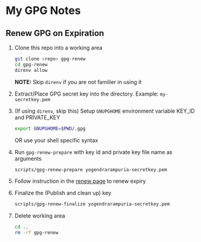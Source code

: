 # My GPG Notes

## Renew GPG on Expiration

1. Clone this repo into a working area

    ```bash
    git clone <repo> gpg-renew
    cd gpg-renew
    direnv allow
    ```

    **NOTE:** Skip `direnv` if you are not familier in using it

1. Extract/Place GPG secret key into the directory. Example: `my-secretkey.pem`

1. (If using `direnv`, skip this) Setup `GNUPGHOME` environment variable KEY_ID and PRIVATE_KEY

    ```bash
    export GNUPGHOME=$PWD/.gpg
    ```

    OR use your shell specific syntax

1. Run `gpg-renew-prepare` with key id and private key file name as arguments

    ```bash
    scripts/gpg-renew-prepare yogendrarampuria-secretkey.pem
    ```

1. Follow instruction in the [renew page](RENEW.md) to renew expiry

1. Finalize the (Publish and clean up) key

    ```bash
    scripts/gpg-renew-finalize yogendrarampuria-secretkey.pem
    ```

1. Delete working area

    ```bash
    cd ..
    rm -rf gpg-renew
    ```
